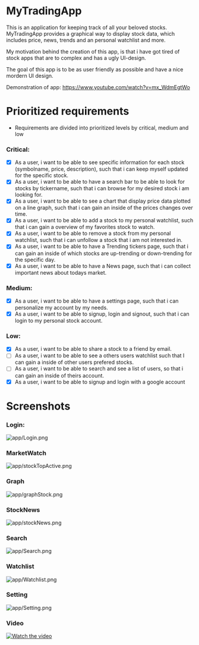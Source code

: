 # MyTradingApp
This is an application for keeping track of all your beloved stocks. 
MyTradingApp provides a graphical way to display stock data, which includes price, news, trends and an personal watchlist and more.

My motivation behind the creation of this app, is that i have got tired of stock apps that are to complex and has a ugly UI-design. 

The goal of this app is to be as user friendly as possible and have a nice mordern UI design. 

Demonstration of app:
https://www.youtube.com/watch?v=mx_WdmEgtWo

# Prioritized requirements

- Requirements are divided into prioritized levels by critical, medium and low

### Critical:
- [x] As a user, i want to be able to see specific information for each stock (symbolname, price, description), such that i can keep myself updated for the specific stock.
- [x] As a user, i want to be able to have a search bar to be able to look for stocks by tickername, such that i can browse for my desired stock i am looking for. 
- [x] As a user, i want to be able to see a chart that display price data plotted on a line graph, such that i can gain an inside of the prices changes over time.
- [x] As a user, i want to be able to add a stock to my personal watchlist, such that i can gain a overview of my favorites stock to watch.
- [x] As a user, i want to be able to remove a stock from my personal watchlist, such that i can unfollow a stock that i am not interested in. 
- [x] As a user, i want to be able to have a Trending tickers page, such that i can gain an inside of which stocks are up-trending or down-trending for the specific day. 
- [x] As a user, i want to be able to have a News page, such that i can collect important news about todays market. 
 
### Medium:
- [x] As a user, i want to be able to have a settings page, such that i can personalize my account by my needs.
- [x] As a user, i want to be able to signup, login and signout, such that i can login to my personal stock account. 

### Low:
- [x] As a user, i want to be able to share a stock to a friend by email. 
- [ ] As a user, i want to be able to see a others users watchlist such that I can gain a inside of other users prefered stocks. 
- [ ] As a user, i want to be able to search and see a list of users, so that i can gain an inside of theirs account.  
- [x] As a user, i want to be able to signup and login with a google account

# Screenshots

### Login:
![app/Login.png](app/Login.png)

### MarketWatch
![app/stockTopActive.png](app/stockTopActive.png)

### Graph
![app/graphStock.png](app/graphStock.png)

### StockNews
![app/stockNews.png](app/stockNews.png)

### Search
![app/Search.png](app/Search.png)

### Watchlist
![app/Watchlist.png](app/Watchlist.png)

### Setting
![app/Setting.png](app/Setting.png)

### Video
[![Watch the video](app/graphStock.png)](https://www.youtube.com/watch?v=sBIkhsBDrGU )

